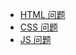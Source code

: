 - [HTML 问题](/questions/html-questions)
- [CSS 问题](/questions/css-questions)
- [JS 问题](/questions/javascript-questions)
